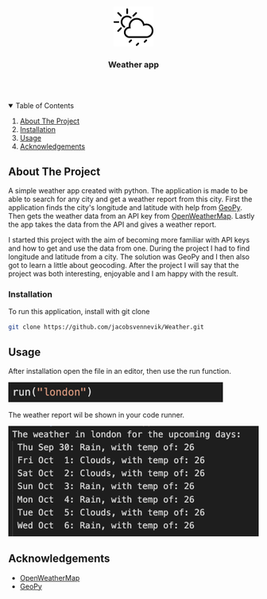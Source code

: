 
<!-- PROJECT LOGO -->
<br />
<p align="center">
  <img src="images/weatherIcon.png" alt="Logo" width="80" height="80">
  <h3 align="center">Weather app</h3>
     <br />
    <br />
</p>



<!-- TABLE OF CONTENTS -->
<details open="open">
  <summary>Table of Contents</summary>
  <ol>
    <li>
      <a href="#about-the-project">About The Project</a>
    </li>
    <li><a href="#installation">Installation</a></li>
    <li><a href="#usage">Usage</a></li>
    <li><a href="#acknowledgements">Acknowledgements</a></li>
  </ol>
</details>



<!-- ABOUT THE PROJECT -->
## About The Project

A simple weather app created with python. The application is made to be able to search for any city and get a weather report from this city. First the application finds the city's longitude and latitude with help from <a href="https://geopy.readthedocs.io/en/stable/">GeoPy</a>. Then gets the weather data from an API key from <a href="https://openweathermap.org/">OpenWeatherMap</a>. Lastly the app takes the data from the API and gives a weather report. 

  

I started this project with the aim of becoming more familiar with API keys and how to get and use the data from one. During the project I had to find longitude and latitude from a city. The solution was GeoPy and I then also got to learn a little about geocoding. After the project I will say that the project was both interesting, enjoyable and I am happy with the result. 



<!-- Installation -->
### Installation

To run this application, install with git clone

   ```sh
   git clone https://github.com/jacobsvennevik/Weather.git
   ```

<!-- USAGE EXAMPLES -->
## Usage


After installation open the file in an editor, then use the run function. 


![Usage run screenshot][usagesRun]

The weather report wil be shown in your code runner.

![Usage result screenshot][usagesResult]



<!-- ACKNOWLEDGEMENTS -->
## Acknowledgements
* [OpenWeatherMap](https://openweathermap.org/)
* [GeoPy](https://geopy.readthedocs.io/en/stable/)


<!-- IMAGES -->
[usagesRun]: images/usagesRun.png
[usagesResult]: images/usagesResult.png







